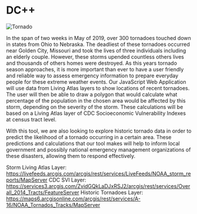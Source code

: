 # DC++
![Tornado](https://challengepost-s3-challengepost.netdna-ssl.com/photos/production/software_photos/000/824/280/datas/gallery.jpg)

In the span of two weeks in May of 2019, over 300 tornadoes touched down in states from Ohio to Nebraska. The deadliest of these tornadoes occurred near Golden City, Missouri and took the lives of three individuals including an elderly couple. However, these storms upended countless others lives and thousands of others homes were destroyed. As this years tornado season approaches, it is more important than ever to have a user friendly and reliable way to assess emergency information to prepare everyday people for these extreme weather events. Our JavaScript Web Application will use data from Living Atlas layers to show locations of recent tornadoes. The user will then be able to draw a polygon that would calculate what percentage of the population in the chosen area would be affected by this storm, depending on the severity of the storm. These calculations will be based on a Living Atlas layer of CDC Socioeconomic Vulnerability Indexes at census tract level.

With this tool, we are also looking to explore historic tornado data in order to predict the likelihood of a tornado occurring in a certain area. These predictions and calculations that our tool makes will help to inform local government and possibly national emergency management organizations of these disasters, allowing them to respond effectively.

Storm Living Atlas Layer: https://livefeeds.arcgis.com/arcgis/rest/services/LiveFeeds/NOAA_storm_reports/MapServer CDC SVI Layer: https://services3.arcgis.com/ZvidGQkLaDJxRSJ2/arcgis/rest/services/Overall_2014_Tracts/FeatureServer Historic Tornadoes Layer: https://maps6.arcgisonline.com/arcgis/rest/services/A-16/NOAA_Tornados_Tracks/MapServer
